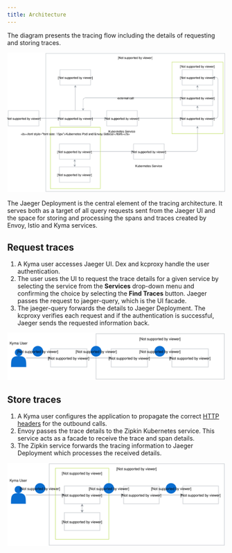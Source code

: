 ```yaml
---
title: Architecture
---
```


The diagram presents the tracing flow including the details of requesting and storing traces. 

![Tracing architecture](assets/tracing-architecture.svg)


The Jaeger Deployment is the central element of the tracing architecture.
It serves both as a target of all query requests sent from the Jaeger UI and the space for storing and processing the spans and traces created by Envoy, Istio and Kyma services. 

## Request traces

1. A Kyma user accesses Jaeger UI. Dex and kcproxy handle the user authentication.
2. The user uses the UI to request the trace details for a given service by selecting the service from the **Services** drop-down menu and confirming the choice by selecting the **Find Traces** button. Jaeger passes the request to jaeger-query, which is the UI facade.
4. The jaeger-query forwards the details to Jaeger Deployment. The kcproxy verifies each request and if the authentication is successful, Jaeger sends the requested information back.

![Request traces](assets/request-traces.svg)

## Store traces

1. A Kyma user configures the application to propagate the correct [HTTP headers](https://istio.io/docs/tasks/telemetry/distributed-tracing.html#understanding-what-happened) for the outbound calls.
2. Envoy passes the trace details to the Zipkin Kubernetes service. This service acts as a facade to receive the trace and span details.
3. The Zipkin service forwards the tracing information to Jaeger Deployment which processes the received details. 

![Store traces](assets/store-traces.svg)

